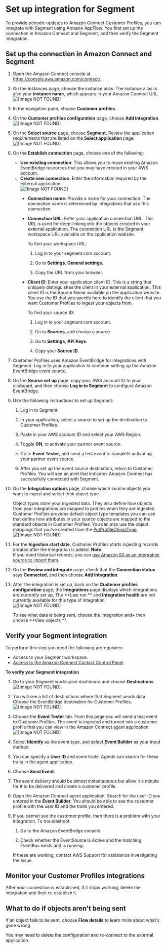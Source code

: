 # Set up integration for Segment<a name="integrate-customer-profiles-segment"></a>

To provide periodic updates to Amazon Connect Customer Profiles, you can integrate with Segment using Amazon AppFlow\. You first set up the connection in Amazon Connect and Segment, and then verify the Segment integration\.

## Set up the connection in Amazon Connect and Segment<a name="setup-connection-segment"></a>

1. Open the Amazon Connect console at [https://console\.aws\.amazon\.com/connect/](https://console.aws.amazon.com/connect/)\.

1. On the instances page, choose the instance alias\. The instance alias is also your **instance name**, which appears in your Amazon Connect URL\.  
![\[Image NOT FOUND\]](http://docs.aws.amazon.com/connect/latest/adminguide/images/instance.png)

1. In the navigation pane, choose **Customer profiles**\.

1. On the **Customer profiles configuration** page, choose **Add integration**\.  
![\[Image NOT FOUND\]](http://docs.aws.amazon.com/connect/latest/adminguide/images/customer-profiles-enable-addintegration.png)

1. On the **Select source** page, choose **Segment**\. Review the application requirements that are listed on the **Select application** page\.  
![\[Image NOT FOUND\]](http://docs.aws.amazon.com/connect/latest/adminguide/images/customer-profiles-enable-choose-segment.png)

1. On the **Establish connection** page, choose one of the following: 
   + **Use existing connection**: This allows you to reuse existing Amazon EventBridge resources that you may have created in your AWS account\.
   + **Create new connection**: Enter the information required by the external application\.  
![\[Image NOT FOUND\]](http://docs.aws.amazon.com/connect/latest/adminguide/images/customer-profiles-enable-segment-establish-connection.png)
     + **Connection name**: Provide a name for your connection\. The connection name is referenced by integrations that use this connection\.
     + **Connection URL**: Enter your application connection URL\. This URL is used for deep\-linking into the objects created in your external application\. The connection URL is the Segment workspace URL available on the application website\. 

       To find your workspace URL:

       1. Log in to your segment\.com account\.

       1. Go to **Settings**, **General settings**\.

       1. Copy the URL from your browser\.
     + **Client ID**: Enter your application client ID\. This is a string that uniquely distinguishes the client in your external application\. This client ID is the Source Name available on the application website\. You use the ID that you specify here to identify the client that you want Customer Profiles to ingest your objects from\. 

       To find your source ID:

       1. Log in to your segment\.com account\.

       1. Go to **Sources**, and choose a source\.

       1. Go to **Settings**, **API Keys**\.

       1. Copy your **Source ID**\.

1. Customer Profiles uses Amazon EventBridge for integrations with Segment\. Log in to your application to continue setting up the Amazon EventBridge event source\. 

1. On the **Source set up** page, copy your AWS account ID to your clipboard, and then choose **Log in to Segment** to configure Amazon EventBridge\. 

1. Use the following instructions to set up Segment:

   1. Log in to Segment\.

   1. In your application, select a source to set up the destination to Customer Profiles\.

   1. Paste in your AWS account ID and select your AWS Region\.

   1. Toggle **ON**, to activate your partner event source\.

   1. Go to **Event Tester**, and send a test event to complete activating your partner event source\.

   1. After you set up the event source destination, return to Customer Profiles\. You will see an alert that indicates Amazon Connect has successfully connected with Segment\.

1. On the **Integration options** page, choose which source objects you want to ingest and select their object type\. 

   Object types store your ingested data\. They also define how objects from your integrations are mapped to profiles when they are ingested\. Customer Profiles provides default object type templates you can use that define how attributes in your source objects are mapped to the standard objects in Customer Profiles\. You can also use the object mappings that you've created from the [PutProfileObjectType](https://docs.aws.amazon.com/customerprofiles/latest/APIReference/API_PutProfileObjectType.html)\.   
![\[Image NOT FOUND\]](http://docs.aws.amazon.com/connect/latest/adminguide/images/customer-profiles-integration-options-segment.png)

1. For the **Ingestion start date**, Customer Profiles starts ingesting records created after the integration is added\. 
**Note**  
If you need historical records, you can [use Amazon S3 as an integration source to import them](customer-profiles-object-type-mappings.md)\. 

1. On the **Review and integrate** page, check that the **Connection status** says **Connected**, and then choose **Add integration**\. 

1. After the integration is set up, back on the **Customer profiles configuration** page, the **Integrations** page displays which integrations are currently set up\. The **Last run ** and **Integration health** are not currently available for this type of integration\.   
![\[Image NOT FOUND\]](http://docs.aws.amazon.com/connect/latest/adminguide/images/customer-profiles-enable-shopify-integrations-view-card.png)

   To see what data is being sent, choose the integration and\+ then choose **View objects **\.

## Verify your Segment integration<a name="verify-customer-profile-segment-connection"></a>

To perform this step you need the following prerequisites: 
+ Access to your Segment workspace\.
+ [Access to the Amazon Connect Contact Control Panel](amazon-connect-contact-control-panel.md)\.

**To verify your Segment integration**

1. Go to your Segment workspace dashboard and choose **Destinations**\.  
![\[Image NOT FOUND\]](http://docs.aws.amazon.com/connect/latest/adminguide/images/customer-profiles-enable-segment-1.png)

1. You will see a list of destinations where that Segment sends data\. Choose the EventBridge destination for Customer Profiles\.  
![\[Image NOT FOUND\]](http://docs.aws.amazon.com/connect/latest/adminguide/images/customer-profiles-enable-segment-2.png)

1. Choose the **Event Tester** tab\. From this page you will send a test event to Customer Profiles\. The event is ingested and turned into a customer profile that you can view in the Amazon Connect agent application\.  
![\[Image NOT FOUND\]](http://docs.aws.amazon.com/connect/latest/adminguide/images/customer-profiles-enable-segment-3.png)

1. Select **Identify** as the event type, and select **Event Builder** as your input method\.

1. You can specify a **User ID** and some traits\. Agents can search for these traits in the agent application\. 

1. Choose **Send Event**\.

1. The event delivery should be almost instantaneous but allow it a minute for it to be delivered and create a customer profile\.

1. Open the Amazon Connect agent application\. Search for the user ID you entered in the **Event Builder**\. You should be able to see the customer profile with the user ID and the traits you entered\.

1. If you cannot see the customer profile, then there is a problem with your integration\. To troubleshoot:

   1. Go to the Amazon EventBridge console\. 

   1. Check whether the EventSource is Active and the matching EventBus exists and is running\.

   If these are working, contact AWS Support for assistance investigating the issue\.

## Monitor your Customer Profiles integrations<a name="monitor-customer-profile-connection-segment"></a>

After your connection is established, if it stops working, delete the integration and then re\-establish it\. 

## What to do if objects aren't being sent<a name="fix-customer-profile-connection-segment"></a>

If an object fails to be sent, choose **Flow details** to learn more about what's gone wrong\. 

You may need to delete the configuration and re\-connect to the external application\. 